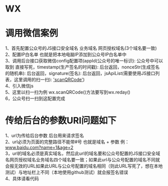 # WX
# 调用微信案例
1、首先配置公众号的JS接口安全域名 业务域名 网页授权域名(3个域名要一致) <br/>
2、配置IP白名单 也就是把本地电脑IP添加到公众号IP白名单中 <br/>
 3、调用后台接口获取微信config配置项(appId(公众号的唯一标识): 公众号中可以取到 直接写死，timestamp(生产签名的时间戳): 后台返回，nonceStr(生成签名的随机串): 后台返回，signature(签名): 后台返回，jsApiList(需要使用JS接口列表，这里调用的扫一扫): ['scanQRCode'](公众号开发文档(https://developers.weixin.qq.com/doc/offiaccount/OA_Web_Apps/JS-SDK.html#%E9%99%84%E5%BD%951-JS-SDK%E4%BD%BF%E7%94%A8%E6%9D%83%E9%99%90%E7%AD%BE%E5%90%8D%E7%AE%97%E6%B3%95)附录2-所有JS接口列表里)) <br/>
 4、引入微信js<script src="https://res.wx.qq.com/open/js/jweixin-1.2.0.js"></script> <br/>
 5、这里以扫一扫为例 wx.scanQRCode()方法要写到wx.reday() <br/>
6，公众号扫一扫到这配置完成
# 传给后台的参数URl问题如下
1、url为传给后台参数 后台用来请求签名 <br/>
2、url必须为页面的完整路径不能带#号 也就是域名 + 参数 例：www.baidu.com?name=1&age=2<br/>
3，url的域名必须是真实域名，然后此url的域名要和公众号配置的JS接口安全域名网页授权域名业务域名四个域名要一致；如果此url与公众号配置的域名不同就会报无效的URL如果此URL与公众号配置的域名相同（则此URL写死了，想在本地测试）与地址栏上不同（本地使用github测试）就会报签名错误<br/>
4、具体请看代码
